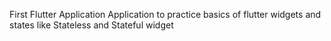 First Flutter Application
Application to practice basics of flutter widgets and states like Stateless and Stateful widget
